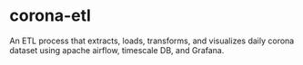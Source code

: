# corona-etl
An ETL process that extracts, loads, transforms, and visualizes daily corona dataset using apache airflow, timescale DB, and Grafana.
